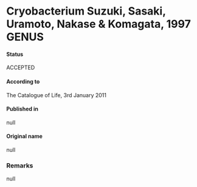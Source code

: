 # Cryobacterium Suzuki, Sasaki, Uramoto, Nakase & Komagata, 1997 GENUS

#### Status
ACCEPTED

#### According to
The Catalogue of Life, 3rd January 2011

#### Published in
null

#### Original name
null

### Remarks
null